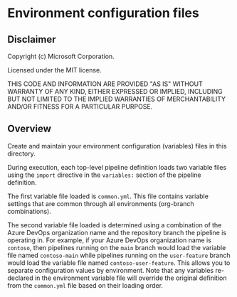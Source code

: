 # Environment configuration files

## Disclaimer

Copyright (c) Microsoft Corporation.

Licensed under the MIT license.

THIS CODE AND INFORMATION ARE PROVIDED "AS IS" WITHOUT WARRANTY OF ANY KIND, EITHER EXPRESSED OR IMPLIED, INCLUDING BUT NOT LIMITED TO THE IMPLIED WARRANTIES OF MERCHANTABILITY AND/OR FITNESS FOR A PARTICULAR PURPOSE.

## Overview

Create and maintain your environment configuration (variables) files in this directory.

During execution, each top-level pipeline definition loads two variable files using the `import` directive in the `variables:` section of the pipeline definition.

The first variable file loaded is `common.yml`. This file contains variable settings that are common through all environments (org-branch combinations).

The second variable file loaded is determined using a combination of the Azure DevOps organization name and the repository branch the pipeline is operating in. For example, if your Azure DevOps organization name is `contoso`, then pipelines running on the `main` branch would load the variable file named `contoso-main` while pipelines running on the `user-feature` branch would load the variable file named `contoso-user-feature`. This allows you to separate configuration values by environment. Note that any variables re-declared in the environment variable file will override the original definition from the `common.yml` file based on their loading order.
